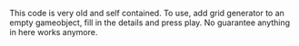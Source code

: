 This code is very old and self contained. To use, add grid generator to an empty gameobject, fill in the details and press play.
No guarantee anything in here works anymore.